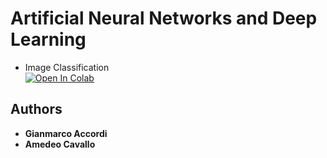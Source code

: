 # Artificial Neural Networks and Deep Learning

* Image Classification <br> [![Open In Colab](https://colab.research.google.com/assets/colab-badge.svg)](https://colab.research.google.com/github/amecava/an2dl/blob/main/image_classification.ipynb)

## Authors

* **Gianmarco Accordi**
* **Amedeo Cavallo**
